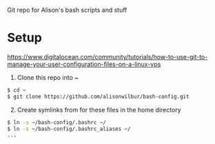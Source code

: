 Git repo for Alison's bash scripts and stuff


# Setup

https://www.digitalocean.com/community/tutorials/how-to-use-git-to-manage-your-user-configuration-files-on-a-linux-vps

1. Clone this repo into ~
``` bash
$ cd ~
$ git clone https://github.com/alisonwilbur/bash-config.git 
```
2. Create symlinks from for these files in the home directory
``` bash
$ ln -s ~/bash-config/.bashrc ~/
$ ln -s ~/bash-config/.bashrc_aliases ~/
...
```

